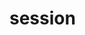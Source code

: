 # session

<?php

class Session {
    private static $sessionStarted = false;

    public static function start() {
        if (!self::$sessionStarted) {
            self::$sessionStarted = session_start();
        }
        return self::$sessionStarted;
    }

    public static function set(string $key, string $value) {
        if (!self::$sessionStarted) {
            self::start();
        }
        $_SESSION[$key] = $value;
    }

    public static function get(string $key) {
        if (!self::$sessionStarted) {
            self::start();
        }
        return isset($_SESSION[$key]) ? $_SESSION[$key] : null;
    }

    public static function destroy(string $key = null) {
        if (!self::$sessionStarted) {
            self::start();
        }
        if ($key) {
            unset($_SESSION[$key]);
        } else {
            session_unset();
            session_destroy();
            self::$sessionStarted = false;
        }
    }
}

?>